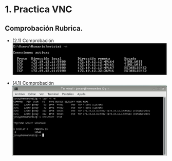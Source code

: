 # 1. Practica VNC
##  Comprobación Rubrica.

* (2.1) Comprobación
![ComprobacionWindows](./img/ComprobacionWindows.png)

* (4.1) Comprobación
![ComprobacionLinux](./img/ComprobacionLinux.png)
